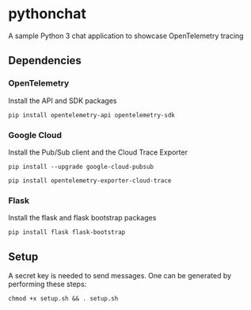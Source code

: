 # pythonchat
A sample Python 3 chat application to showcase OpenTelemetry tracing

## Dependencies

### OpenTelemetry

Install the API and SDK packages

`pip install opentelemetry-api opentelemetry-sdk`

### Google Cloud

Install the Pub/Sub client and the Cloud Trace Exporter

`pip install --upgrade google-cloud-pubsub`

`pip install opentelemetry-exporter-cloud-trace`

### Flask

Install the flask and flask bootstrap packages

`pip install flask flask-bootstrap`

## Setup

A secret key is needed to send messages. One can be generated by performing these steps:

`chmod +x setup.sh && . setup.sh`